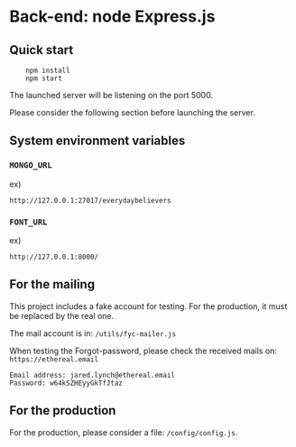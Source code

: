 # Back-end: node Express.js

## Quick start
```
    npm install
    npm start
```

The launched server will be listening on the port 5000.

Please consider the following section before launching the server.

## System environment variables

### `MONGO_URL`
ex)
```
http://127.0.0.1:27017/everydaybelievers
```

### `FONT_URL`
ex)
```
http://127.0.0.1:8000/
```

## For the mailing

This project includes a fake account for testing.
For the production, it must be replaced by the real one.

The mail account is in:
`` /utils/fyc-mailer.js ``

When testing the Forgot-password, please check the received mails on:
``https://ethereal.email``

```
Email address: jared.lynch@ethereal.email
Password: w64kSZHEyyGkTfJtaz
```

## For the production
For the production, please consider a file: `/config/config.js`.
